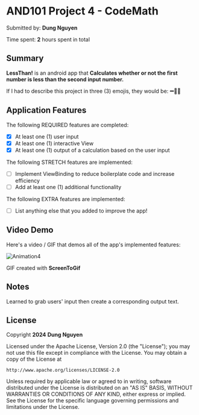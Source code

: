 <!-- (This is a comment) INSTRUCTIONS: Go through this page and fill out any **bolded** entries with their correct values.-->

# AND101 Project 4 - CodeMath

Submitted by: **Dung Nguyen**

Time spent: **2** hours spent in total

## Summary

**LessThan!** is an android app that **Calculates whether or not the first number is less than the second input number.**

If I had to describe this project in three (3) emojis, they would be: **➖🚀🧐**

## Application Features

<!-- (This is a comment) Please be sure to change the [ ] to [x] for any features you completed.  If a feature is not checked [x], you might miss the points for that item! -->

The following REQUIRED features are completed:

- [x] At least one (1) user input
- [x] At least one (1) interactive View
- [x] At least one (1) output of a calculation based on the user input

The following STRETCH features are implemented:

- [ ] Implement ViewBinding to reduce boilerplate code and increase efficiency
- [ ] Add at least one (1) additional functionality

The following EXTRA features are implemented:

- [ ] List anything else that you added to improve the app!

## Video Demo

Here's a video / GIF that demos all of the app's implemented features:

![Animation4](https://github.com/Zooomulus/Project4/assets/115956505/03fbc7c9-0231-4a2e-9812-1fcd337d30e5)

GIF created with **ScreenToGif**

<!-- Recommended tools:
- [Kap](https://getkap.co/) for macOS
- [ScreenToGif](https://www.screentogif.com/) for Windows
- [peek](https://github.com/phw/peek) for Linux. -->

## Notes

Learned to grab users' input then create a corresponding output text.

## License

Copyright **2024** **Dung Nguyen**

Licensed under the Apache License, Version 2.0 (the "License");
you may not use this file except in compliance with the License.
You may obtain a copy of the License at

    http://www.apache.org/licenses/LICENSE-2.0

Unless required by applicable law or agreed to in writing, software
distributed under the License is distributed on an "AS IS" BASIS,
WITHOUT WARRANTIES OR CONDITIONS OF ANY KIND, either express or implied.
See the License for the specific language governing permissions and
limitations under the License.
